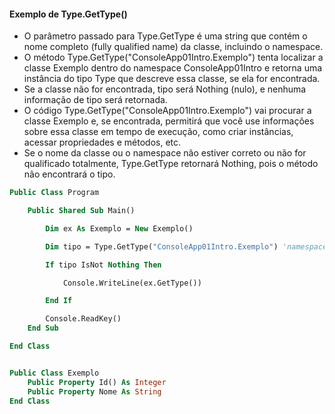 #### Exemplo de Type.GetType()

- O parâmetro passado para Type.GetType é uma string que contém o nome completo (fully qualified name) da classe, incluindo o namespace.
- O método Type.GetType("ConsoleApp01Intro.Exemplo") tenta localizar a classe Exemplo dentro do namespace ConsoleApp01Intro e retorna uma instância do tipo Type que descreve essa classe, se ela for encontrada.
- Se a classe não for encontrada, tipo será Nothing (nulo), e nenhuma informação de tipo será retornada.
- O código Type.GetType("ConsoleApp01Intro.Exemplo") vai procurar a classe Exemplo e, se encontrada, permitirá que você use informações sobre essa classe em tempo de execução, como criar instâncias, acessar propriedades e métodos, etc.
- Se o nome da classe ou o namespace não estiver correto ou não for qualificado totalmente, Type.GetType retornará Nothing, pois o método não encontrará o tipo.

~~~vb
Public Class Program

    Public Shared Sub Main()

        Dim ex As Exemplo = New Exemplo()

        Dim tipo = Type.GetType("ConsoleApp01Intro.Exemplo") 'namespace (ou projeto?).NomeClasse

        If tipo IsNot Nothing Then

            Console.WriteLine(ex.GetType())

        End If

        Console.ReadKey()
    End Sub

End Class


Public Class Exemplo
    Public Property Id() As Integer
    Public Property Nome As String
End Class
~~~